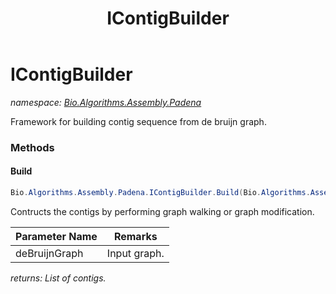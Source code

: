 ﻿---
title: IContigBuilder
---

# IContigBuilder
_namespace: [Bio.Algorithms.Assembly.Padena](N-Bio.Algorithms.Assembly.Padena.html)_

Framework for building contig sequence from de bruijn graph.

### Methods

#### Build
```csharp
Bio.Algorithms.Assembly.Padena.IContigBuilder.Build(Bio.Algorithms.Assembly.Graph.DeBruijnGraph)
```
Contructs the contigs by performing graph walking
 or graph modification.

|Parameter Name|Remarks|
|--------------|-------|
|deBruijnGraph|Input graph.|

_returns: List of contigs._




